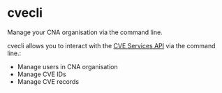 # cvecli

Manage your CNA organisation via the command line.

cvecli allows you to interact with the [CVE Services API](https://github.com/CVEProject/cve-services) via the command line.:

- Manage users in CNA organisation
- Manage CVE IDs 
- Manage CVE records




